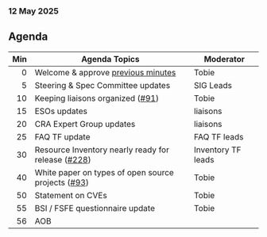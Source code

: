 ###  12 May 2025
##  Agenda
| Min | Agenda Topics | Moderator |
| --: | ----- | --- |
|   0 | Welcome & approve [previous minutes](https://github.com/orcwg/orcwg/pull/92) | Tobie |
|   5 | Steering & Spec Committee updates | SIG Leads |
|  10 | Keeping liaisons organized ([#91](https://github.com/orcwg/orcwg/pull/91)) | Tobie |
|  15 | ESOs updates | liaisons |
|  20 | CRA Expert Group updates | liaisons |
|  25 | FAQ TF update | FAQ TF leads |
|  30 | Resource Inventory nearly ready for release ([#228](https://github.com/orcwg/cra-hub/pull/228)) | Inventory TF leads |
|  40 | White paper on types of open source projects ([#93](https://github.com/orcwg/orcwg/pull/93)) | Tobie |
|  50 | Statement on CVEs | Tobie |
|  55 | BSI / FSFE questionnaire update | Tobie |
|  56 | AOB | |
